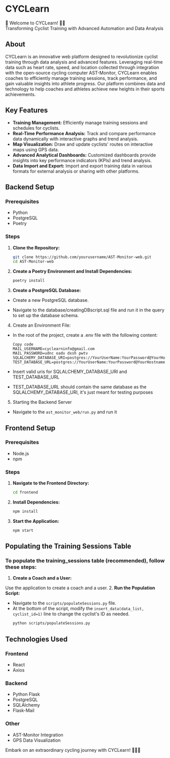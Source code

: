 # CYCLearn

🚴 Welcome to CYCLearn! 🚴‍♂️  
Transforming Cyclist Training with Advanced Automation and Data Analysis

## About

CYCLearn is an innovative web platform designed to revolutionize cyclist training through data analysis and advanced features. Leveraging real-time data such as heart rate, speed, and location collected through integration with the open-source cycling computer AST-Monitor, CYCLearn enables coaches to efficiently manage training sessions, track performance, and gain valuable insights into athlete progress. Our platform combines data and technology to help coaches and athletes achieve new heights in their sports achievements.

## Key Features

- **Training Management:** Efficiently manage training sessions and schedules for cyclists.
- **Real-Time Performance Analysis:** Track and compare performance data dynamically with interactive graphs and trend analysis.
- **Map Visualization:** Draw and update cyclists' routes on interactive maps using GPS data.
- **Advanced Analytical Dashboards:** Customized dashboards provide insights into key performance indicators (KPIs) and trend analysis.
- **Data Import and Export:** Import and export training data in various formats for external analysis or sharing with other platforms.

## Backend Setup

### Prerequisites

- Python
- PostgreSQL
- Poetry

### Steps

1. **Clone the Repository:**
   ```bash
   git clone https://github.com/yourusername/AST-Monitor-web.git
   cd AST-Monitor-web
2. **Create a Poetry Environment and Install Dependencies:**

   ```bash
   poetry install
3. **Create a PostgreSQL Database:**

- Create a new PostgreSQL database.

- Navigate to the database/creatingDBscript.sql file and run it in the query to set up the database schema.

4. Create an Environment File:

- In the root of the project, create a .env file with the following content:
   ```dotenv
   Copy code
   MAIL_USERNAME=cyclearninfo@gmail.com
   MAIL_PASSWORD=udnc oadv dxsh pwtv
   SQLALCHEMY_DATABASE_URI=postgres://YourUserName:YourPassword@YourHostname:YourPort/YourDatabaseName
   TEST_DATABASE_URL=postgres://YourUserName:YourPassword@YourHostname:YourPort/YourDatabaseName
  
- Insert valid uris for SQLALCHEMY_DATABASE_URI and TEST_DATABASE_URL

- TEST_DATABASE_URL should contain the same database as the SQLALCHEMY_DATABASE_URI, it's just meant for testing purposes

5. Starting the Backend Server
- Navigate to the `ast_monitor_web/run.py` and run it 

## Frontend Setup

### Prerequisites
- Node.js
- npm

### Steps
1. **Navigate to the Frontend Directory:**

    ```bash
    cd frontend

2. **Install Dependencies:**

    ```bash
    npm install

3. **Start the Application:**

    ```bash
    npm start

## Populating the Training Sessions Table

### To populate the training_sessions table (recommended), follow these steps:

1. **Create a Coach and a User:**

Use the application to create a coach and a user.
2. **Run the Population Script:**

- Navigate to the `scripts/populateSessions.py` file.
- At the bottom of the script, modify the `insert_data(data_list, cyclist_id=1)` line to change the cyclist's ID as needed.
   ```bash
   python scripts/populateSessions.py

## Technologies Used
### Frontend
- React
- Axios

### Backend
- Python Flask
- PostgreSQL
- SQLAlchemy
- Flask-Mail
### Other
- AST-Monitor Integration
- GPS Data Visualization

Embark on an extraordinary cycling journey with CYCLearn! 🚴‍♂️🌟